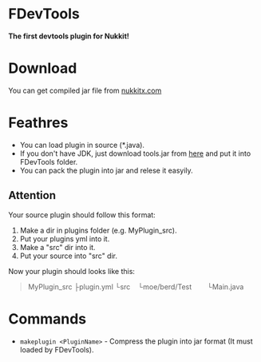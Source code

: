 # FDevTools
__The first devtools plugin for Nukkit!__

# Download
You can get compiled jar file from [nukkitx.com](https://nukkitx.com/resources/fdevtools.81/)

# Feathres
* You can load plugin in source (*.java).
* If you don't have JDK, just download tools.jar from [here](https://drive.google.com/open?id=1KOHZNrD98YTU_66Atbk5JnIqNGp8dcXM) and put it into FDevTools folder.
* You can pack the plugin into jar and relese it easyily.

## Attention
Your source plugin should follow this format:

1. Make a dir in plugins folder (e.g. MyPlugin_src).
2. Put your plugins yml into it.
3. Make a "src" dir into it.
4. Put your source into "src" dir.

Now your plugin should looks like this:
>MyPlugin_src
├plugin.yml
└src
&nbsp;&nbsp;&nbsp;└moe/berd/Test
&nbsp;&nbsp;&nbsp;&nbsp;&nbsp;&nbsp;&nbsp;└Main.java

# Commands
* `makeplugin <PluginName>` - Compress the plugin into jar format (It must loaded by FDevTools).
